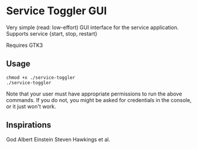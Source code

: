 # Service Toggler GUI
Very simple (read: low-effort) GUI interface for the service application. Supports service {start, stop, restart}

Requires GTK3
## Usage
```
chmod +x ./service-toggler
./service-toggler
```
Note that your user must have appropriate permissions to run the above
commands. If you do not, you might be asked for credentials in the console, or it just won't work.
## Inspirations
God
Albert Einstein
Steven Hawkings
et al.
